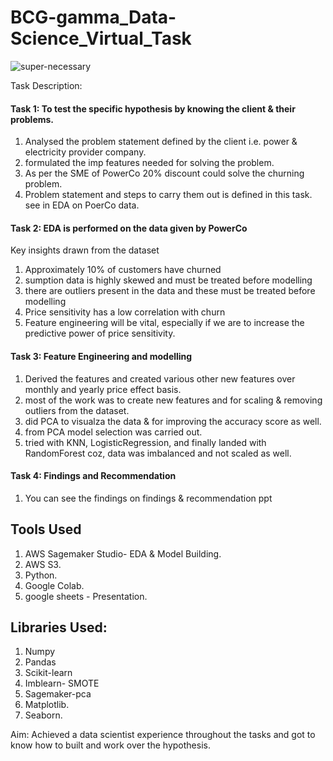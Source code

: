 # BCG-gamma_Data-Science_Virtual_Task

![super-necessary](https://user-images.githubusercontent.com/73512374/191226266-cd4d945d-e2aa-4999-b64f-88d153a7d2a6.png)



Task Description:
#### Task 1: To test the specific hypothesis by knowing the client & their problems.
1. Analysed the problem statement defined by the client i.e. power & electricity provider company.
2. formulated the imp features needed for solving the problem.
3. As per the SME of PowerCo 20% discount could solve the churning problem.
4. Problem statement and steps to carry them out is defined in this task.
see in EDA on PoerCo data.

#### Task 2: EDA is performed on the data given by PowerCo
Key insights drawn from the dataset
1. Approximately 10% of customers have churned
2. sumption data is highly skewed and must be treated before modelling
3. there are outliers present in the data and these must be treated before modelling
4. Price sensitivity has a low correlation with churn
5. Feature engineering will be vital, especially if we are to increase the predictive power of price
sensitivity.

#### Task 3: Feature Engineering and modelling
1. Derived the features and created various other new features over monthly and yearly price effect basis.
2. most of the work was to create new features and for scaling & removing outliers from the dataset.
3. did PCA to visualza the data & for improving the accuracy score as well.
4. from PCA model selection was carried out.
5. tried with KNN, LogisticRegression, and finally landed with RandomForest coz, data was imbalanced and not scaled as well.

####  Task 4: Findings and Recommendation
1. You can see the findings on findings & recommendation ppt


## Tools Used
1. AWS Sagemaker Studio- EDA & Model Building.
2. AWS S3.
3. Python.
4. Google Colab.
5. google sheets - Presentation.

## Libraries Used:
1. Numpy
2. Pandas
3. Scikit-learn
4. Imblearn- SMOTE
5. Sagemaker-pca
6. Matplotlib.
7. Seaborn.

Aim: Achieved a data scientist experience throughout the tasks and got to know how to built and work over the hypothesis. 
